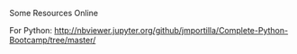 Some Resources Online

For Python: http://nbviewer.jupyter.org/github/jmportilla/Complete-Python-Bootcamp/tree/master/
